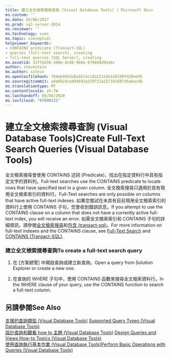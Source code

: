 ```yaml
---
title: 建立全文檢索搜尋查詢 (Visual Database Tools) | Microsoft Docs
ms.custom: ''
ms.date: 03/06/2017
ms.prod: sql-server-2014
ms.reviewer: ''
ms.technology: ssms
ms.topic: conceptual
helpviewer_keywords:
- CONTAINS predicate (Transact-SQL)
- queries [full-text search], creating
- full-text queries [SQL Server], creating
ms.assetid: 537fa556-390e-4c88-9b8e-679848d94abc
author: stevestein
ms.author: sstein
ms.openlocfilehash: f84ab465da0a1b7ac1da1211de1d5199fd28ee95
ms.sourcegitcommit: ad4d92dce894592a259721a1571b1d8736abacdb
ms.translationtype: MT
ms.contentlocale: zh-TW
ms.lasthandoff: 08/04/2020
ms.locfileid: "87699121"
---
```

# <a name="create-full-text-search-queries-visual-database-tools"></a><span data-ttu-id="f0da4-102">建立全文檢索搜尋查詢 (Visual Database Tools)</span><span class="sxs-lookup"><span data-stu-id="f0da4-102">Create Full-Text Search Queries (Visual Database Tools)</span></span>
  <span data-ttu-id="f0da4-103">全文檢索搜尋會使用 CONTAINS 述詞 (Predicate)，找出在指定資料行中具有指定文字的資料列。</span><span class="sxs-lookup"><span data-stu-id="f0da4-103">Full-text searches use the CONTAINS predicate to locate rows that have specified text in a given column.</span></span> <span data-ttu-id="f0da4-104">全文檢索搜尋只適用於具有現用全文檢索索引的資料行。</span><span class="sxs-lookup"><span data-stu-id="f0da4-104">Full-Text searches are only possible on columns that have active full-text indexes.</span></span> <span data-ttu-id="f0da4-105">如果您嘗試在未具有目前現用全文檢索索引的資料行上使用 CONTAINS 子句，您會收到錯誤訊息。</span><span class="sxs-lookup"><span data-stu-id="f0da4-105">If you attempt to use the CONTAINS clause on a column that does not have a currently active full-text index, you will receive an error.</span></span> <span data-ttu-id="f0da4-106">如需全文檢索索引和 CONTAINS 子句的詳細資訊，請參閱[全文檢索搜尋](../../relational-databases/search/full-text-search.md)和[包含 &#40;transact-sql&#41;](/sql/t-sql/queries/contains-transact-sql)。</span><span class="sxs-lookup"><span data-stu-id="f0da4-106">For more information on full-text indexes and the CONTAINS clause, see [Full-Text Search](../../relational-databases/search/full-text-search.md) and [CONTAINS &#40;Transact-SQL&#41;](/sql/t-sql/queries/contains-transact-sql).</span></span>  
  
### <a name="to-create-a-full-text-search-query"></a><span data-ttu-id="f0da4-107">建立全文檢索搜尋查詢</span><span class="sxs-lookup"><span data-stu-id="f0da4-107">To create a full-text search query</span></span>  
  
1.  <span data-ttu-id="f0da4-108">在 [方案總管] 中開啟查詢或建立新查詢。</span><span class="sxs-lookup"><span data-stu-id="f0da4-108">Open a query from Solution Explorer or create a new one.</span></span>  
  
2.  <span data-ttu-id="f0da4-109">在查詢的 WHERE 子句中，使用 CONTAINS 函數來搜尋全文檢索資料行。</span><span class="sxs-lookup"><span data-stu-id="f0da4-109">In the WHERE clause of your query, use the CONTAINS function to search a full-text column.</span></span>  
  
## <a name="see-also"></a><span data-ttu-id="f0da4-110">另請參閱</span><span class="sxs-lookup"><span data-stu-id="f0da4-110">See Also</span></span>  
 <span data-ttu-id="f0da4-111">[支援的查詢類型 &#40;Visual Database Tools&#41;](visual-database-tools.md) </span><span class="sxs-lookup"><span data-stu-id="f0da4-111">[Supported Query Types &#40;Visual Database Tools&#41;](visual-database-tools.md) </span></span>  
 <span data-ttu-id="f0da4-112">[設計查詢和觀看 how to 主題 &#40;Visual Database Tools&#41;](design-queries-and-views-how-to-topics-visual-database-tools.md) </span><span class="sxs-lookup"><span data-stu-id="f0da4-112">[Design Queries and Views How-to Topics &#40;Visual Database Tools&#41;](design-queries-and-views-how-to-topics-visual-database-tools.md) </span></span>  
 [<span data-ttu-id="f0da4-113">使用查詢執行基本作業 &#40;Visual Database Tools&#41;</span><span class="sxs-lookup"><span data-stu-id="f0da4-113">Perform Basic Operations with Queries &#40;Visual Database Tools&#41;</span></span>](perform-basic-operations-with-queries-visual-database-tools.md)  
  
  
